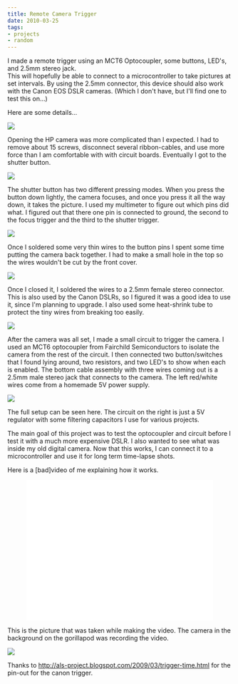 ```yaml
---
title: Remote Camera Trigger
date: 2010-03-25
tags:
- projects
- random
---
```

I made a remote trigger using an MCT6 Optocoupler, some buttons, LED's, and 2.5mm stereo jack.<br />This will hopefully be able to connect to a microcontroller to take pictures at set intervals. By using the 2.5mm connector, this device should also work with the Canon EOS DSLR cameras. (Which I don't have, but I'll find one to test this on...)

Here are some details...

![](/images/blgr/IMG_0765.jpg)

Opening the HP camera was more complicated than I expected. I had to remove about 15 screws, disconnect several ribbon-cables, and use more force than I am comfortable with with circuit boards. Eventually I got to the shutter button.

![](/images/blgr/IMG_0766.jpg)

The shutter button has two different pressing modes. When you press the button down lightly, the camera focuses, and once you press it all the way down, it takes the picture.  I used my multimeter to figure out which pins did what. I figured out that there one pin is connected to ground, the second to the focus trigger and the third to the shutter trigger.

![](/images/blgr/IMG_0769.jpg)

Once I soldered some very thin wires to the button pins I spent some time putting the camera back together. I had to make a small hole in the top so the wires wouldn't be cut by the front cover.

![](/images/blgr/IMG_0777.jpg)

Once I closed it, I soldered the wires to a 2.5mm female stereo connector. This is also used by the Canon DSLRs, so I figured it was a good idea to use it, since I'm planning to upgrade. I also used some heat-shrink tube to protect the tiny wires from breaking too easily.

![](/images/blgr/IMG_0781.jpg)

After the camera was all set, I made a small circuit to trigger the camera. I used an MCT6 optocoupler from Fairchild Semiconductors to isolate the camera from the rest of the circuit. I then connected two button/switches that I found lying around, two resistors, and two LED's to show when each is enabled. The bottom cable assembly with three wires coming out is a 2.5mm male stereo jack that connects to the camera. The left red/white wires come from a homemade 5V power supply.

![](/images/blgr/IMG_0780.jpg)

The full setup can be seen here. The circuit on the right is just a 5V regulator with some filtering capacitors I use for various projects.

The main goal of this project was to test the optocoupler and circuit before I test it with a much more expensive DSLR. I also wanted to see what was inside my old digital camera. Now that this works, I can connect it to a microcontroller and use it for long term time-lapse shots.

Here is a [bad]video of me explaining how it works.

<div align="center"><iframe width="420" height="315" src="//www.youtube.com/embed/psGO0CFjkV8?rel=0" frameborder="0" allowfullscreen></iframe></div>

This is the picture that was taken while making the video. The camera in the background on the gorillapod was recording the video.

![](/images/blgr/HPIM2978.jpg)

Thanks to <a href="http://als-project.blogspot.com/2009/03/trigger-time.html">http://als-project.blogspot.com/2009/03/trigger-time.html</a> for the pin-out for the canon trigger.
